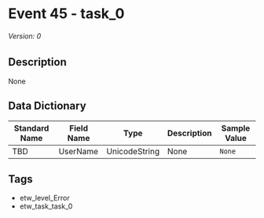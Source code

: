 # Event 45 - task_0
###### Version: 0

## Description
None

## Data Dictionary
|Standard Name|Field Name|Type|Description|Sample Value|
|---|---|---|---|---|
|TBD|UserName|UnicodeString|None|`None`|

## Tags
* etw_level_Error
* etw_task_task_0